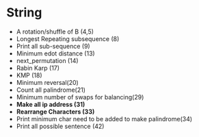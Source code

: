 # String

- A rotation/shuffle of B (4,5)
- Longest Repeating subsequence (8)
- Print all sub-sequence (9)
- Minimum edot distance (13)
- next_permutation (14)
- Rabin Karp (17)
- KMP (18)
- Minimum reversal(20)
- Count all palindrome(21)
- Minimum number of swaps for balancing(29)
- **Make all ip address (31)**
- **Rearrange Characters (33)**
- Print minimum char need to be added to make palindrome(34)
- Print all possible sentence (42) 


